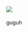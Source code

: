# ![](https://64.media.tumblr.com/3af694e0c789795fec22972aa71d29ce/tumblr_mlfccsLKA31ryqyqao1_640.png) 
guguh

